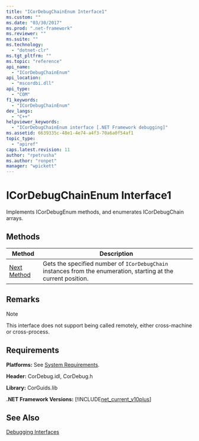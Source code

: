 ```yaml
---
title: "ICorDebugChainEnum Interface1"
ms.custom: ""
ms.date: "03/30/2017"
ms.prod: ".net-framework"
ms.reviewer: ""
ms.suite: ""
ms.technology: 
  - "dotnet-clr"
ms.tgt_pltfrm: ""
ms.topic: "reference"
api_name: 
  - "ICorDebugChainEnum"
api_location: 
  - "mscordbi.dll"
api_type: 
  - "COM"
f1_keywords: 
  - "ICorDebugChainEnum"
dev_langs: 
  - "C++"
helpviewer_keywords: 
  - "ICorDebugChainEnum interface [.NET Framework debugging]"
ms.assetid: 6639335c-48e1-4e74-a4f3-70a6a0f54af1
topic_type: 
  - "apiref"
caps.latest.revision: 11
author: "rpetrusha"
ms.author: "ronpet"
manager: "wpickett"
---
```

# ICorDebugChainEnum Interface1
Implements ICorDebugEnum methods, and enumerates ICorDebugChain arrays.  
  
## Methods  
  
|Method|Description|  
|------------|-----------------|  
|[Next Method](../../../../docs/framework/unmanaged-api/debugging/icordebugchainenum-next-method.md)|Gets the specified number of `ICorDebugChain` instances from the enumeration, starting at the current position.|  
  
## Remarks  
  
> [!NOTE]
>  This interface does not support being called remotely, either cross-machine or cross-process.  
  
## Requirements  
 **Platforms:** See [System Requirements](../../../../docs/framework/get-started/system-requirements.md).  
  
 **Header:** CorDebug.idl, CorDebug.h  
  
 **Library:** CorGuids.lib  
  
 **.NET Framework Versions:** [!INCLUDE[net_current_v10plus](../../../../includes/net-current-v10plus-md.md)]  
  
## See Also  
 [Debugging Interfaces](../../../../docs/framework/unmanaged-api/debugging/debugging-interfaces.md)
